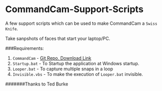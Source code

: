 # CommandCam-Support-Scripts
A few support scripts which can be used to make CommandCam a `Swiss Knife`.

Take sanpshots of faces that start your laptop/PC.

###Requirements:

1. `CommandCam` - [Git Repo. Download Link](https://github.com/tedburke/CommandCam/blob/master/CommandCam.exe?raw=true)
2. `Startup.bat` - To Startup the application at Windows startup.
3. `Looper.bat` - To capture multiple snaps in a loop
4. `Invisible.vbs` - To make the execution of `Looper.bat` invisible.



#######Thanks to Ted Burke

